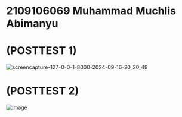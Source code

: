 # 2109106069 Muhammad Muchlis Abimanyu 

# (POSTTEST 1)

![screencapture-127-0-0-1-8000-2024-09-16-20_20_49](https://github.com/user-attachments/assets/9e6508d8-15ef-407d-934c-2cba183651da)

# (POSTTEST 2)

![image](https://github.com/user-attachments/assets/974c3a4d-c79d-4d87-b822-cae92a2b6db0)

